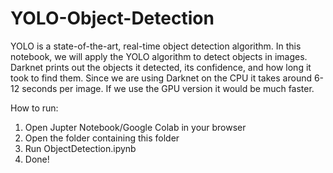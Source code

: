 # YOLO-Object-Detection

YOLO is a state-of-the-art, real-time object detection algorithm. In this notebook, we will apply the YOLO algorithm to detect objects in images.
Darknet prints out the objects it detected, its confidence, and how long it took to find them. Since we are using Darknet on the CPU it takes around 6-12 seconds per image. If we use the GPU version it would be much faster.


How to run:

1. Open Jupter Notebook/Google Colab in your browser
2. Open the folder containing this folder
3. Run ObjectDetection.ipynb
4. Done!
